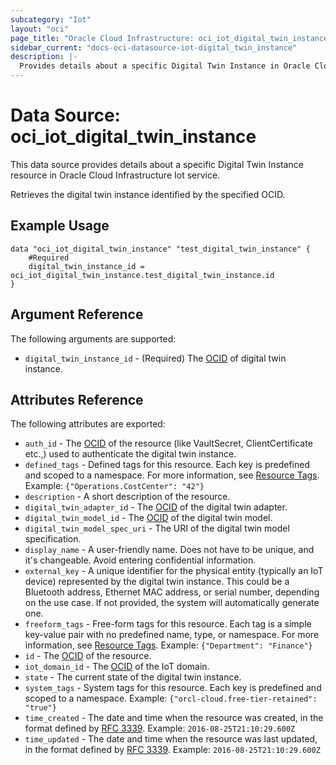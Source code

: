 ```yaml
---
subcategory: "Iot"
layout: "oci"
page_title: "Oracle Cloud Infrastructure: oci_iot_digital_twin_instance"
sidebar_current: "docs-oci-datasource-iot-digital_twin_instance"
description: |-
  Provides details about a specific Digital Twin Instance in Oracle Cloud Infrastructure Iot service
---
```


# Data Source: oci_iot_digital_twin_instance
This data source provides details about a specific Digital Twin Instance resource in Oracle Cloud Infrastructure Iot service.

Retrieves the digital twin instance identified by the specified OCID.

## Example Usage

```hcl
data "oci_iot_digital_twin_instance" "test_digital_twin_instance" {
	#Required
	digital_twin_instance_id = oci_iot_digital_twin_instance.test_digital_twin_instance.id
}
```

## Argument Reference

The following arguments are supported:

* `digital_twin_instance_id` - (Required) The [OCID](https://docs.cloud.oracle.com/iaas/Content/General/Concepts/identifiers.htm) of digital twin instance. 


## Attributes Reference

The following attributes are exported:

* `auth_id` - The [OCID](https://docs.cloud.oracle.com/iaas/Content/General/Concepts/identifiers.htm) of the resource (like VaultSecret, ClientCertificate etc.,) used to authenticate the digital twin instance.
* `defined_tags` - Defined tags for this resource. Each key is predefined and scoped to a namespace. For more information, see [Resource Tags](https://docs.cloud.oracle.com/iaas/Content/General/Concepts/resourcetags.htm).  Example: `{"Operations.CostCenter": "42"}` 
* `description` - A short description of the resource. 
* `digital_twin_adapter_id` - The [OCID](https://docs.cloud.oracle.com/iaas/Content/General/Concepts/identifiers.htm) of the digital twin adapter.
* `digital_twin_model_id` - The [OCID](https://docs.cloud.oracle.com/iaas/Content/General/Concepts/identifiers.htm) of the digital twin model.
* `digital_twin_model_spec_uri` - The URI of the digital twin model specification.
* `display_name` - A user-friendly name. Does not have to be unique, and it's changeable. Avoid entering confidential information.
* `external_key` - A unique identifier for the physical entity (typically an IoT device) represented by the digital twin instance. This could be a Bluetooth address, Ethernet MAC address, or serial number, depending on the use case. If not provided, the system will automatically generate one. 
* `freeform_tags` - Free-form tags for this resource. Each tag is a simple key-value pair with no predefined name, type, or namespace. For more information, see [Resource Tags](https://docs.cloud.oracle.com/iaas/Content/General/Concepts/resourcetags.htm).  Example: `{"Department": "Finance"}` 
* `id` - The [OCID](https://docs.cloud.oracle.com/iaas/Content/General/Concepts/identifiers.htm) of the resource.
* `iot_domain_id` - The [OCID](https://docs.cloud.oracle.com/iaas/Content/General/Concepts/identifiers.htm) of the IoT domain.
* `state` - The current state of the digital twin instance.
* `system_tags` - System tags for this resource. Each key is predefined and scoped to a namespace.  Example: `{"orcl-cloud.free-tier-retained": "true"}` 
* `time_created` - The date and time when the resource was created, in the format defined by [RFC 3339](https://tools.ietf.org/html/rfc3339). Example: `2016-08-25T21:10:29.600Z` 
* `time_updated` - The date and time when the resource was last updated, in the format defined by [RFC 3339](https://tools.ietf.org/html/rfc3339). Example: `2016-08-25T21:10:29.600Z` 

